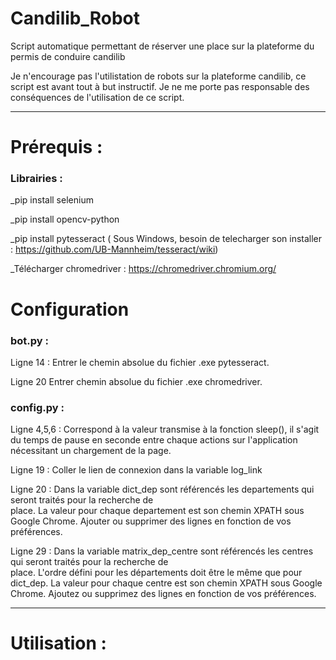 # Candilib_Robot
Script automatique permettant de réserver une place sur la plateforme du permis de conduire candilib

Je n'encourage pas l'utilistation de robots sur la plateforme candilib, ce script est avant tout à but instructif.
Je ne me porte pas responsable des conséquences de l'utilisation de ce script.

___________________________________________________

<h1>Prérequis :</h1>
 
<h3>Librairies :</h3>
 
   _pip install selenium
 
   _pip install opencv-python
 
   _pip install pytesseract ( Sous Windows, besoin de telecharger son installer : https://github.com/UB-Mannheim/tesseract/wiki)
  
  _Télécharger chromedriver : https://chromedriver.chromium.org/
  
 <h1>Configuration</h1>
    
   <h3>bot.py :</h3>
    
   Ligne 14 : Entrer le chemin absolue du fichier .exe pytesseract.
    
   Ligne 20   Entrer chemin absolue du fichier .exe chromedriver.
    
   <h3>config.py :</h3>
    
   Ligne 4,5,6 : Correspond à la valeur transmise à la fonction sleep(), il s'agit du temps de pause en seconde entre chaque actions sur l'application nécessitant un chargement de la page.
    
   Ligne 19 : Coller le lien de connexion dans la variable log_link
    
   Ligne 20 : Dans la variable dict_dep sont référencés les departements qui seront traités pour la recherche de   
              place. La valeur pour chaque departement est son chemin XPATH sous Google Chrome. Ajouter ou supprimer des lignes en fonction de vos préférences. 
    
   Ligne 29 :  Dans la variable matrix_dep_centre sont référencés les centres qui seront traités pour la recherche de   
              place. L'ordre défini pour les départements doit être le même que pour dict_dep. La valeur pour chaque centre est son chemin XPATH sous Google Chrome. Ajoutez ou supprimez des lignes en fonction de vos préférences.
___________________________________________________

<h1>Utilisation :</h1>

